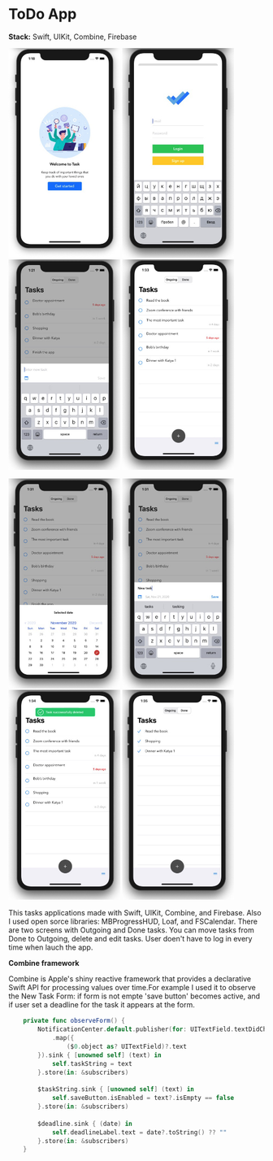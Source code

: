 # ToDo App

**Stack:** Swift, UIKit, Combine, Firebase

<img src="https://github.com/bgoncharov/ToDoApp/blob/main/img/1.jpg" width="220">        <img src="https://github.com/bgoncharov/ToDoApp/blob/main/img/2.jpg" width="220">   <img src="https://github.com/bgoncharov/ToDoApp/blob/main/img/3.jpg" width="220">   <img src="https://github.com/bgoncharov/ToDoApp/blob/main/img/4.jpg" width="220">

<img src="https://github.com/bgoncharov/ToDoApp/blob/main/img/5.jpg" width="220">        <img src="https://github.com/bgoncharov/ToDoApp/blob/main/img/6.jpg" width="220">   <img src="https://github.com/bgoncharov/ToDoApp/blob/main/img/7.jpg" width="220">   <img src="https://github.com/bgoncharov/ToDoApp/blob/main/img/8.jpg" width="220">

This tasks applications made with Swift, UIKit, Combine, and Firebase. Also I used open sorce libraries: MBProgressHUD, Loaf, and FSCalendar. There are two screens with Outgoing and Done tasks. You can move tasks from Done to Outgoing, delete and edit tasks. User doen't have to log in every time when lauch the app. 

**Combine framework**

Combine is Apple's shiny reactive framework that provides a declarative Swift API for processing values over time.For example I used it to observe the New Task Form: if form is not empte 'save button' becomes active, and if user set a deadline for the task it appears at the form.

```swift
    private func observeForm() {
        NotificationCenter.default.publisher(for: UITextField.textDidChangeNotification)
            .map({
                ($0.object as? UITextField)?.text
        }).sink { [unowned self] (text) in
            self.taskString = text
        }.store(in: &subscribers)
        
        $taskString.sink { [unowned self] (text) in
            self.saveButton.isEnabled = text?.isEmpty == false
        }.store(in: &subscribers)
        
        $deadline.sink { (date) in
            self.deadlineLabel.text = date?.toString() ?? ""
        }.store(in: &subscribers)
    }
```
    
   
